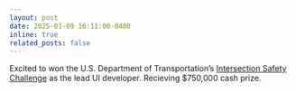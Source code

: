 ```yaml
---
layout: post
date: 2025-01-09 16:11:00-0400
inline: true
related_posts: false
---
```


Excited to won the U.S. Department of Transportation’s <a href="https://its.dot.gov/isc/">Intersection Safety Challenge</a> as the lead UI developer. Recieving $750,000 cash prize.
